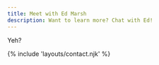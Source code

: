 ```yaml
---
title: Meet with Ed Marsh
description: Want to learn more? Chat with Ed!
---
```


Yeh?

{% include 'layouts/contact.njk' %}

